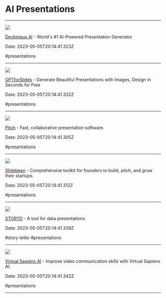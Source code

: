# AI Presentations

---

![](https://uploads-ssl.webflow.com/622217130a9cad1a33ea9b0a/63fdc4d8ff46f93c1fbc0985_p3.jpg)

[Decktopus AI](https://www.decktopus.com) - World's #1 AI-Powered Presentation Generator

Date: 2023-05-05T20:14:41.323Z

#presentations

---

![](https://www.gptforslides.app/assets/magicslides-open-graph-image.png)

[GPTforSlides](https://www.gptforslides.app) - Generate Beautiful Presentations with Images, Design in Seconds for Free

Date: 2023-05-05T20:14:41.332Z

#presentations

---

![](https://res.cloudinary.com/pitch-software/image/upload/v1686066113/website/social-image.jpg)

[Pitch](https://pitch.com) - Fast, collaborative presentation software.

Date: 2023-05-05T20:14:41.305Z

#presentations

---

![](https://assets-global.website-files.com/6179a66d5f9cc70024c6185c/623ba0ca7fb0e20114fe3055_Slidebean-Hub-Home-Thumbnail.png)

[Slidebean](https://slidebean.com) - Comprehensive toolkit for founders to build, pitch, and grow their startups.

Date: 2023-05-05T20:14:41.312Z

#presentations

---

![](https://uploads-ssl.webflow.com/63d8152aaff28d30ae3e1ee5/63ffe6c50539cfe45a83ec6c_storyd.ai.png)

[STORYD](https://www.storyd.ai) - A tool for data presentations

Date: 2023-05-05T20:14:41.339Z

#story teller #presentations

---

![](https://www.virtualsapiens.co/wp-content/uploads/2022/12/cropped-transparent-VS-logo-12122022-favicon.png)

[Virtual Sapiens AI](https://www.virtualsapiens.co) - Improve video communication skills with Virtual Sapiens AI.

Date: 2023-05-05T20:14:41.342Z

#presentations

---

